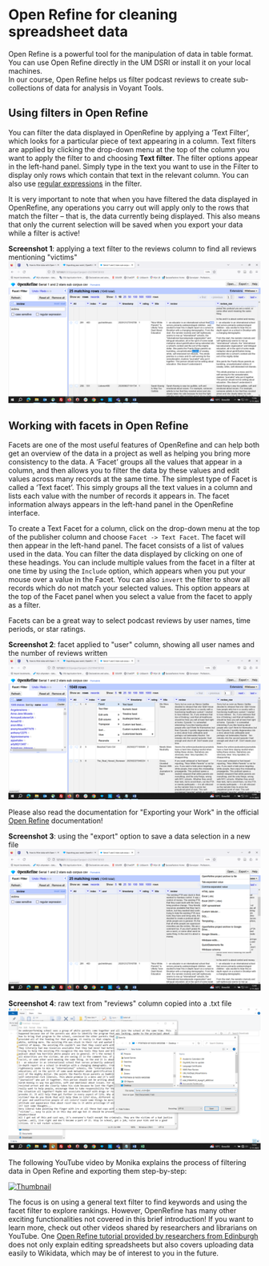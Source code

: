 # Open Refine for cleaning spreadsheet data

Open Refine is a powerful tool for the manipulation of data in table format. You can use Open Refine directly in the UM DSRI or install it on your local machines.  
In our course, Open Refine helps us filter podcast reviews to create sub-collections of data for analysis in Voyant Tools.

## Using filters in Open Refine

You can filter the data displayed in OpenRefine by applying a ‘Text Filter’, which looks for a particular piece of text appearing in a column. Text filters are applied by clicking the drop-down menu at the top of the column you want to apply the filter to and choosing **Text filter**. The filter options appear in the left-hand panel. Simply type in the text you want to use in the Filter to display only rows which contain that text in the relevant column. You can also use [regular expressions](https://librarycarpentry.github.io/lc-data-intro/04-regular-expressions) in the filter. 

It is very important to note that when you have filtered the data displayed in OpenRefine, any operations you carry out will apply only to the rows that match the filter – that is, the data currently being displayed. This also means that only the current selection will be saved when you export your data while a filter is active!

**Screenshot 1**: applying a text filter to the reviews column to find all reviews mentioning "victims"  
![Screenshot 1](../screenshots_distant_reading/OpenRefine_filter.png)

## Working with facets in Open Refine

Facets are one of the most useful features of OpenRefine and can help both get an overview of the data in a project as well as helping you bring more consistency to the data. A ‘Facet’ groups all the values that appear in a column, and then allows you to filter the data by these values and edit values across many records at the same time. The simplest type of Facet is called a ‘Text facet’. This simply groups all the text values in a column and lists each value with the number of records it appears in. The facet information always appears in the left-hand panel in the OpenRefine interface.

To create a Text Facet for a column, click on the drop-down menu at the top of the publisher column and choose `Facet -> Text Facet`. The facet will then appear in the left-hand panel. The facet consists of a list of values used in the data. You can filter the data displayed by clicking on one of these headings. You can include multiple values from the facet in a filter at one time by using the `Include` option, which appears when you put your mouse over a value in the Facet. You can also `invert` the filter to show all records which do not match your selected values. This option appears at the top of the Facet panel when you select a value from the facet to apply as a filter.

Facets can be a great way to select podcast reviews by user names, time periods, or star ratings.

**Screenshot 2**: facet applied to "user" column, showing all user names and the number of reviews written  
![Screenshot 2](../screenshots_distant_reading/OpenRefine_textfacet.png)

Please also read the documentation for "Exporting your Work" in the official [Open Refine](https://openrefine.org/docs/manual/exporting) documentation!

**Screenshot 3**: using the "export" option to save a data selection in a new file  
![Screenshot 3](../screenshots_distant_reading/OpenRefine_export.png)

**Screenshot 4**: raw text from "reviews" column copied into a .txt file  
![Screenshot 4](../screenshots_distant_reading/OpenRefine_saverawtext.png)

The following YouTube video by Monika explains the process of filtering data in Open Refine and exporting them step-by-step:

[![Thumbnail](https://img.youtube.com/vi/oMWIUf5_9jM/maxresdefault.jpg)](https://youtu.be/oMWIUf5_9jM?si=ibxc2zxcn335uGOo)

The focus is on using a general text filter to find keywords and using the facet filter to explore rankings. However, OpenRefine has many other
exciting functionalities not covered in this brief introduction! If you want to learn more, check out other videos shared by researchers and librarians on YouTube. One [Open Refine tutorial provided by researchers from Edinburgh](https://www.youtube.com/watch?v=wfS1qTKFQoI) does not only explain editing spreadsheets but also covers uploading data easily to Wikidata, which may be of interest to you in the future.
